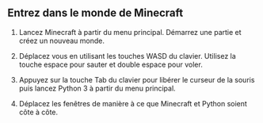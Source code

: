 ## Entrez dans le monde de Minecraft

1. Lancez Minecraft à partir du menu principal. Démarrez une partie et créez un nouveau monde.

2. Déplacez vous en utilisant les touches WASD du clavier. Utilisez la touche espace pour sauter et double espace pour voler.

3. Appuyez sur la touche Tab du clavier pour libérer le curseur de la souris puis lancez Python 3 à partir du menu principal.

4. Déplacez les fenêtres de manière à ce que Minecraft et Python soient côte à côte.